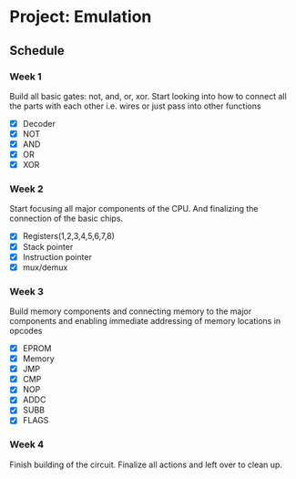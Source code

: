 # Project: Emulation #

## Schedule ##

### Week 1 ###

  Build all basic gates: not, and, or, xor. Start looking into how to connect
  all the parts with each other i.e. wires or just pass into other functions

  - [x] Decoder
  - [x] NOT
  - [x] AND
  - [x] OR
  - [x] XOR

### Week 2 ###

  Start focusing all major components of the CPU. And finalizing the connection
  of the basic chips.

  - [x] Registers(1,2,3,4,5,6,7,8)
  - [x] Stack pointer
  - [x] Instruction pointer
  - [x] mux/demux

### Week 3 ###

  Build memory components and connecting memory to the major components and
  enabling immediate addressing of memory locations in opcodes

  - [x] EPROM
  - [x] Memory
  - [x] JMP
  - [x] CMP
  - [x] NOP
  - [x] ADDC
  - [x] SUBB
  - [x] FLAGS

### Week 4 ###

  Finish building of the circuit. Finalize all actions and left over to clean
  up.
